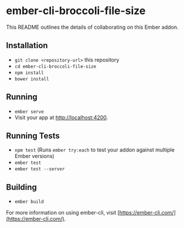 # ember-cli-broccoli-file-size

This README outlines the details of collaborating on this Ember addon.

## Installation

* `git clone <repository-url>` this repository
* `cd ember-cli-broccoli-file-size`
* `npm install`
* `bower install`

## Running

* `ember serve`
* Visit your app at [http://localhost:4200](http://localhost:4200).

## Running Tests

* `npm test` (Runs `ember try:each` to test your addon against multiple Ember versions)
* `ember test`
* `ember test --server`

## Building

* `ember build`

For more information on using ember-cli, visit [https://ember-cli.com/](https://ember-cli.com/).

